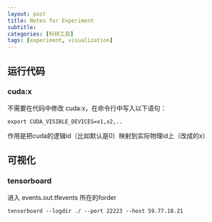 ```yaml
---
layout: post
title: Notes for Experiment
subtitle: 
categories: [科研工具]
tags: [experiment, visualization]
---
```


## 运行代码

### cuda:x

不需要在代码中修改 cuda:x，在命令行中写入以下语句：

```console
export CUDA_VISIBLE_DEVICES=x1,x2,..
```

作用是把cuda的逻辑id（比如默认是0）映射到实际物理id上（改成的x）

## 可视化

### tensorboard

进入 events.out.tfevents 所在的forder

```console
tensorboard --logdir ./ --port 22223 --host 59.77.18.21
```

